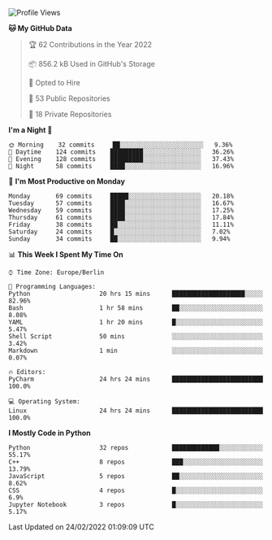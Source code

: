 <!--START_SECTION:waka-->
![Profile Views](http://img.shields.io/badge/Profile%20Views-0-blue)

**🐱 My GitHub Data** 

> 🏆 62 Contributions in the Year 2022
 > 
> 📦 856.2 kB Used in GitHub's Storage 
 > 
> 💼 Opted to Hire
 > 
> 📜 53 Public Repositories 
 > 
> 🔑 18 Private Repositories  
 > 
**I'm a Night 🦉** 

```text
🌞 Morning    32 commits     ██░░░░░░░░░░░░░░░░░░░░░░░   9.36% 
🌆 Daytime    124 commits    █████████░░░░░░░░░░░░░░░░   36.26% 
🌃 Evening    128 commits    █████████░░░░░░░░░░░░░░░░   37.43% 
🌙 Night      58 commits     ████░░░░░░░░░░░░░░░░░░░░░   16.96%

```
📅 **I'm Most Productive on Monday** 

```text
Monday       69 commits     █████░░░░░░░░░░░░░░░░░░░░   20.18% 
Tuesday      57 commits     ████░░░░░░░░░░░░░░░░░░░░░   16.67% 
Wednesday    59 commits     ████░░░░░░░░░░░░░░░░░░░░░   17.25% 
Thursday     61 commits     ████░░░░░░░░░░░░░░░░░░░░░   17.84% 
Friday       38 commits     ██░░░░░░░░░░░░░░░░░░░░░░░   11.11% 
Saturday     24 commits     █░░░░░░░░░░░░░░░░░░░░░░░░   7.02% 
Sunday       34 commits     ██░░░░░░░░░░░░░░░░░░░░░░░   9.94%

```


📊 **This Week I Spent My Time On** 

```text
⌚︎ Time Zone: Europe/Berlin

💬 Programming Languages: 
Python                   20 hrs 15 mins      ████████████████████░░░░░   82.96% 
Bash                     1 hr 58 mins        ██░░░░░░░░░░░░░░░░░░░░░░░   8.08% 
YAML                     1 hr 20 mins        █░░░░░░░░░░░░░░░░░░░░░░░░   5.47% 
Shell Script             50 mins             ░░░░░░░░░░░░░░░░░░░░░░░░░   3.42% 
Markdown                 1 min               ░░░░░░░░░░░░░░░░░░░░░░░░░   0.07%

🔥 Editors: 
PyCharm                  24 hrs 24 mins      █████████████████████████   100.0%

💻 Operating System: 
Linux                    24 hrs 24 mins      █████████████████████████   100.0%

```

**I Mostly Code in Python** 

```text
Python                   32 repos            █████████████░░░░░░░░░░░░   55.17% 
C++                      8 repos             ███░░░░░░░░░░░░░░░░░░░░░░   13.79% 
JavaScript               5 repos             ██░░░░░░░░░░░░░░░░░░░░░░░   8.62% 
CSS                      4 repos             █░░░░░░░░░░░░░░░░░░░░░░░░   6.9% 
Jupyter Notebook         3 repos             █░░░░░░░░░░░░░░░░░░░░░░░░   5.17%

```



 Last Updated on 24/02/2022 01:09:09 UTC
<!--END_SECTION:waka-->　　
